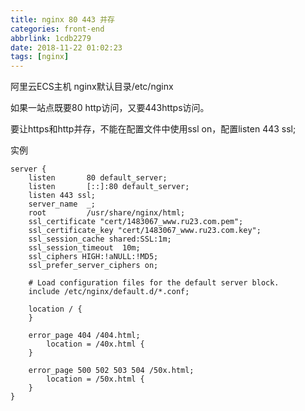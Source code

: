 ```yaml
---
title: nginx 80 443 并存
categories: front-end
abbrlink: 1cdb2279
date: 2018-11-22 01:02:23
tags: [nginx]
---
```

阿里云ECS主机 nginx默认目录/etc/nginx

如果一站点既要80 http访问，又要443https访问。

要让https和http并存，不能在配置文件中使用ssl on，配置listen 443 ssl;

实例
```
server {
    listen       80 default_server;
    listen       [::]:80 default_server;
    listen 443 ssl;
    server_name  _;
    root         /usr/share/nginx/html;
    ssl_certificate "cert/1483067_www.ru23.com.pem";
    ssl_certificate_key "cert/1483067_www.ru23.com.key";
    ssl_session_cache shared:SSL:1m;
    ssl_session_timeout  10m;
    ssl_ciphers HIGH:!aNULL:!MD5;
    ssl_prefer_server_ciphers on;

    # Load configuration files for the default server block.
    include /etc/nginx/default.d/*.conf;

    location / {
    }

    error_page 404 /404.html;
        location = /40x.html {
    }

    error_page 500 502 503 504 /50x.html;
        location = /50x.html {
    }
}
```